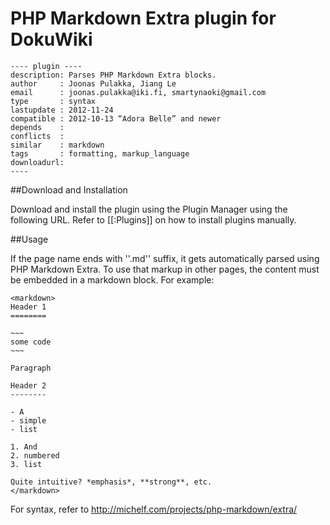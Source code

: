 # PHP Markdown Extra plugin for DokuWiki
    ---- plugin ----
    description: Parses PHP Markdown Extra blocks.
    author     : Joonas Pulakka, Jiang Le
    email      : joonas.pulakka@iki.fi, smartynaoki@gmail.com
    type       : syntax
    lastupdate : 2012-11-24
    compatible : 2012-10-13 “Adora Belle” and newer
    depends    : 
    conflicts  :
    similar    : markdown 
    tags       : formatting, markup_language
    downloadurl: 
    ----

##Download and Installation

Download and install the plugin using the Plugin Manager using the following URL. Refer to [[:Plugins]] on how to install plugins manually.



##Usage

If the page name ends with ''.md'' suffix, it gets automatically parsed using PHP Markdown Extra. To use that markup in other pages, the content must be embedded in a markdown block. For example:

    <markdown>
    Header 1
    ========

    ~~~
    some code
    ~~~

    Paragraph

    Header 2
    --------

    - A
    - simple
    - list

    1. And
    2. numbered
    3. list

    Quite intuitive? *emphasis*, **strong**, etc.
    </markdown>


For syntax, refer to http://michelf.com/projects/php-markdown/extra/